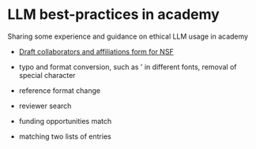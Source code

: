 # LLM best-practices in academy
Sharing some experience and guidance on ethical LLM usage in academy

* [Draft collaborators and affiliations form for NSF](NSF_COA_form)

* typo and format conversion, such as ' in different fonts, removal of special character

* reference format change


* reviewer search 

* funding opportunities match

* matching two lists of entries

